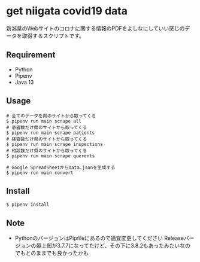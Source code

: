 get niigata covid19 data
====

新潟県のWebサイトのコロナに関する情報のPDFをよしなにしていい感じのデータを取得するスクリプトです。

## Requirement

- Python
- Pipenv
- Java 13

## Usage

```
# 全てのデータを県のサイトから取ってくる
$ pipenv run main scrape all
# 患者数だけ県のサイトから取ってくる
$ pipenv run main scrape patients
# 検査数だけ県のサイトから取ってくる
$ pipenv run main scrape inspections
# 相談数だけ県のサイトから取ってくる
$ pipenv run main scrape querents

# Google SpreadSheetからdata.jsonを生成する
$ pipenv run main convert
```

## Install

```
$ pipenv install
```

## Note
- PythonのバージョンはPipfileにあるので適宜変更してください
  Releaseバージョンの最上部が3.7.7になってたけど、その下に3.8.2もあったみたいなのでもとのままでも良かったかも


